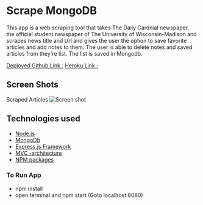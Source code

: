 # Scrape MongoDB

This app is a web scraping tool that takes The Daily Cardnial newspaper, the official student newspaper of The University of Wisconsin-Madison and scrapes news title and Url and gives the user the option to save favorite articles and add notes to them.  The user is able to delete notes and saved articles from they're list.  The list is saved in Mongodb.

[Deployed Github Link :](LINK)
[Heroku Link :](LINK)
## Screen Shots
Scraped Articles
![Screen shot](./public/assets/images/readme/2019-08-05.png)

## Technologies used
- [Node.js](https://en.wikipedia.org/wiki/Node.js)
- [MongoDb](https://en.wikipedia.org/wiki/MySQL)
- [Express.js Framework](https://expressjs.com/)
- [MVC -architecture](https://en.wikipedia.org/wiki/Model%E2%80%93view%E2%80%93controller)
- [NPM packages](https://www.npmjs.com/)


### To Run App
- npm install
- open terminal and npm start (Goto localhost:8080)



